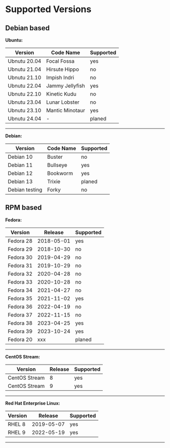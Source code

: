 # Supported Versions

## Debian based

**Ubuntu:**

| Version | Code Name | Supported |
|---------|-----------|-----------|
| Ubnutu 20.04   | Focal Fossa | yes |
| Ubnutu 21.04   | Hirsute Hippo | no |
| Ubnutu 21.10   | Impish Indri | no |
| Ubnutu 22.04   | Jammy Jellyfish | yes |
| Ubnutu 22.10  | Kinetic Kudu | no |
| Ubnutu 23.04  | Lunar Lobster | no |
| Ubnutu 23.10  | Mantic Minotaur | yes |
| Ubnutu 24.04  | -| planed |

---

**Debian:**

| Version | Code Name | Supported |
|---------|-----------|-----------|
| Debian 10  | Buster | no |
| Debian 11   | Bullseye | yes |
| Debian 12  | Bookworm | yes |
| Debian 13  | Trixie | planed |
| Debian testing  | Forky | no |

## RPM based

**Fedora:**

| Version | Release | Supported |
|---------|-----------|-----------|
| Fedora 28  | 2018-05-01 | yes |
| Fedora 29  | 2018-10-30 | no |
| Fedora 30  | 2019-04-29 | no |
| Fedora 31  | 2019-10-29 | no |
| Fedora 32  | 2020-04-28 | no |
| Fedora 33  | 2020-10-28 | no |
| Fedora 34  | 2021-04-27 | no |
| Fedora 35  | 2021-11-02 | yes |
| Fedora 36   | 2022-04-19 | no |
| Fedora 37   | 2022-11-15 | no |
| Fedora 38   | 2023-04-25 | yes |
| Fedora 39   | 2023-10-24 | yes |
| Fedora 20   | xxx | planed |

---

**CentOS Stream:**

| Version | Release | Supported |
|---------|-----------|-----------|
| CentOS Stream| 8 | yes |
| CentOS Stream| 9 | yes |

---

**Red Hat Enterprise Linux:**

| Version | Release | Supported |
|---------|-----------|-----------|
| RHEL 8  | 2019-05-07 | yes |
| RHEL 9  | 2022-05-19 | yes |

---